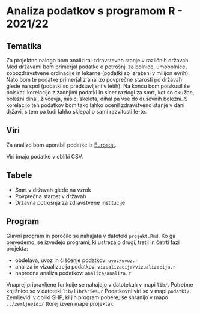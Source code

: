 # Analiza podatkov s programom R - 2021/22

## Tematika

Za projektno nalogo bom analiziral zdravstevno stanje v različnih državah. Med državami bom primerjal 
podatke o potrošnji za bolnice, umobolnice, zobozdravstvene ordinacije in lekarne (podatki so izraženi v milijon evrih). 
Nato bom te podatke primerjal z analizo povprečne starosti po državah glede na spol (podatki so predstavljeni v letih).
Na koncu bom poiskusil še poiskati korelacijo z zadnjimi podatki in sicer razlogi za smrt, kot so okužbe, bolezni dihal, živčevja, mišic, skeleta, dihal pa vse do duševnih bolezni. S korelacijo teh podatkov bom tako lahko ocenil zdravstveno stanje v dani državi, 
s tem pa tudi lahko sklepal o sami razvitosti le-te.

## Viri

Za analizo bom uporabil podatke iz [Eurostat](https://ec.europa.eu). 

Viri imajo podatke v obliki CSV.

## Tabele

* Smrt v državah glede na vzrok
* Povprečna starost v državah
* Državna potrošnja za zdravstvene institucije

## Program

Glavni program in poročilo se nahajata v datoteki `projekt.Rmd`.
Ko ga prevedemo, se izvedejo programi, ki ustrezajo drugi, tretji in četrti fazi projekta:

* obdelava, uvoz in čiščenje podatkov: `uvoz/uvoz.r`
* analiza in vizualizacija podatkov: `vizualizacija/vizualizacija.r`
* napredna analiza podatkov: `analiza/analiza.r`

Vnaprej pripravljene funkcije se nahajajo v datotekah v mapi `lib/`.
Potrebne knjižnice so v datoteki `lib/libraries.r`
Podatkovni viri so v mapi `podatki/`.
Zemljevidi v obliki SHP, ki jih program pobere,
se shranijo v mapo `../zemljevidi/` (torej izven mape projekta).
